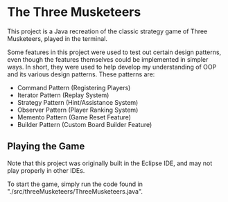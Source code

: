 # The Three Musketeers #
This project is a Java recreation of the classic strategy game of Three Musketeers, played in the terminal.

Some features in this project were used to test out certain design patterns, even though the features themselves could be implemented in simpler ways. In short, they were used to help develop my understanding of OOP and its various design patterns. These patterns are:
- Command Pattern (Registering Players)
- Iterator Pattern (Replay System)
- Strategy Pattern (Hint/Assistance System)
- Observer Pattern (Player Ranking System)
- Memento Pattern (Game Reset Feature)
- Builder Pattern (Custom Board Builder Feature)

## Playing the Game ##
Note that this project was originally built in the Eclipse IDE, and may not play properly in other IDEs.

To start the game, simply run the code found in "./src/threeMusketeers/ThreeMusketeers.java".